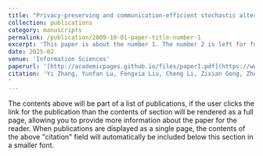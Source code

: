 ```yaml
---
title: "Privacy-preserving and communication-efficient stochastic alternating direction method of multipliers for federated learning"
collection: publications
category: manuscripts
permalink: /publication/2009-10-01-paper-title-number-1
excerpt: 'This paper is about the number 1. The number 2 is left for future work.'
date: 2025-02
venue: 'Information Sciences'
paperurl: '[http://academicpages.github.io/files/paper1.pdf](https://www.sciencedirect.com/science/article/pii/S002002552401555X)'
citation: 'Yi Zhang, Yunfan Lu, Fengxia Liu, Cheng Li, Zixian Gong, Zhe Hu, Qun Xu, Privacy-preserving and communication-efficient stochastic alternating direction method of multipliers for federated learning, Information Sciences, 691, 121641, 2025
'
---
```


The contents above will be part of a list of publications, if the user clicks the link for the publication than the contents of section will be rendered as a full page, allowing you to provide more information about the paper for the reader. When publications are displayed as a single page, the contents of the above "citation" field will automatically be included below this section in a smaller font.
